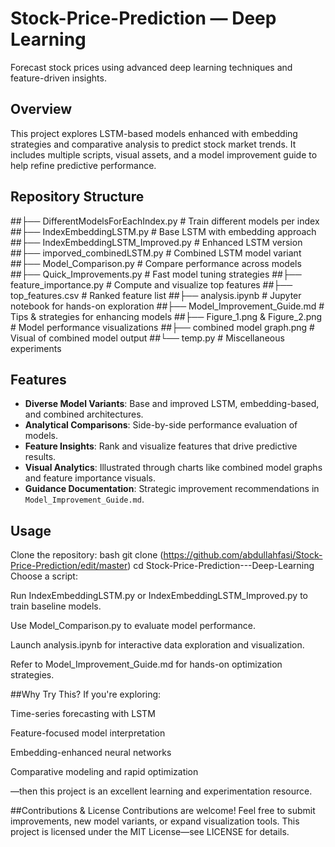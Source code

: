 # Stock-Price-Prediction — Deep Learning

Forecast stock prices using advanced deep learning techniques and feature-driven insights.

## Overview
This project explores LSTM-based models enhanced with embedding strategies and comparative analysis to predict stock market trends. It includes multiple scripts, visual assets, and a model improvement guide to help refine predictive performance.

## Repository Structure
##├── DifferentModelsForEachIndex.py # Train different models per index
##├── IndexEmbeddingLSTM.py # Base LSTM with embedding approach
##├── IndexEmbeddingLSTM_Improved.py # Enhanced LSTM version
##├── imporved_combinedLSTM.py # Combined LSTM model variant
##├── Model_Comparison.py # Compare performance across models
##├── Quick_Improvements.py # Fast model tuning strategies
##├── feature_importance.py # Compute and visualize top features
##├── top_features.csv # Ranked feature list
##├── analysis.ipynb # Jupyter notebook for hands-on exploration
##├── Model_Improvement_Guide.md # Tips & strategies for enhancing models
##├── Figure_1.png & Figure_2.png # Model performance visualizations
##├── combined model graph.png # Visual of combined model output
##└── temp.py # Miscellaneous experiments


## Features
- **Diverse Model Variants**: Base and improved LSTM, embedding-based, and combined architectures.
- **Analytical Comparisons**: Side-by-side performance evaluation of models.
- **Feature Insights**: Rank and visualize features that drive predictive results.
- **Visual Analytics**: Illustrated through charts like combined model graphs and feature importance visuals.
- **Guidance Documentation**: Strategic improvement recommendations in `Model_Improvement_Guide.md`.

## Usage
Clone the repository:
bash
git clone (https://github.com/abdullahfasi/Stock-Price-Prediction/edit/master)
cd Stock-Price-Prediction---Deep-Learning
Choose a script:

Run IndexEmbeddingLSTM.py or IndexEmbeddingLSTM_Improved.py to train baseline models.

Use Model_Comparison.py to evaluate model performance.

Launch analysis.ipynb for interactive data exploration and visualization.

Refer to Model_Improvement_Guide.md for hands-on optimization strategies.

##Why Try This?
If you're exploring:

Time-series forecasting with LSTM

Feature-focused model interpretation

Embedding-enhanced neural networks

Comparative modeling and rapid optimization

—then this project is an excellent learning and experimentation resource.

##Contributions & License
Contributions are welcome! Feel free to submit improvements, new model variants, or expand visualization tools. This project is licensed under the MIT License—see LICENSE for details.


